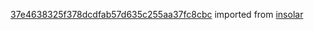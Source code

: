 [37e4638325f378dcdfab57d635c255aa37fc8cbc](https://github.com/insolar/insolar/commit/37e4638325f378dcdfab57d635c255aa37fc8cbc) imported from [insolar](https://github.com/insolar/insolar)
